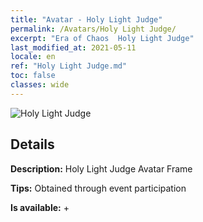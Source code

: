 ```yaml
---
title: "Avatar - Holy Light Judge"
permalink: /Avatars/Holy Light Judge/
excerpt: "Era of Chaos  Holy Light Judge"
last_modified_at: 2021-05-11
locale: en
ref: "Holy Light Judge.md"
toc: false
classes: wide
---
```

 ![Holy Light Judge](/images/a/avatarFrame_51.png)

## Details

 **Description:** Holy Light Judge Avatar Frame 

 **Tips:** Obtained through event participation 

 **Is available:**  + 


